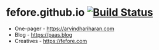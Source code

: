 # fefore.github.io [![Build Status](https://travis-ci.com/fefore/fefore.github.io.svg?branch=master)](https://travis-ci.com/fefore/fefore.github.io)

- One-pager - https://arvindhariharan.com
- Blog - https://paas.blog
- Creatives - https://fefore.com

